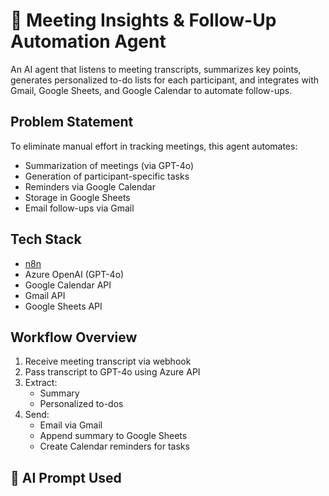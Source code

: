 
# 🤖 Meeting Insights & Follow-Up Automation Agent

An AI agent that listens to meeting transcripts, summarizes key points, generates personalized to-do lists for each participant, and integrates with Gmail, Google Sheets, and Google Calendar to automate follow-ups.

##  Problem Statement
To eliminate manual effort in tracking meetings, this agent automates:
- Summarization of meetings (via GPT-4o)
- Generation of participant-specific tasks
- Reminders via Google Calendar
- Storage in Google Sheets
- Email follow-ups via Gmail

## Tech Stack
- [n8n](https://n8n.io/)
- Azure OpenAI (GPT-4o)
- Google Calendar API
- Gmail API
- Google Sheets API

##  Workflow Overview
1. Receive meeting transcript via webhook
2. Pass transcript to GPT-4o using Azure API
3. Extract:
   - Summary
   - Personalized to-dos
4. Send:
   - Email via Gmail
   - Append summary to Google Sheets
   - Create Calendar reminders for tasks

## 🔁 AI Prompt Used
